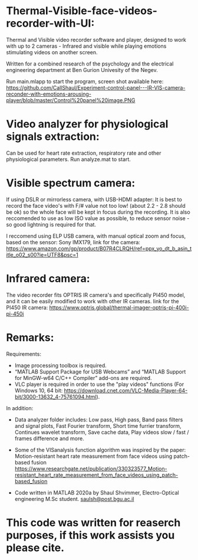 # Thermal-Visible-face-videos-recorder-with-UI: 
Thermal and Visible video recorder software and player, designed to work with up to 2 cameras - Infrared and visible while playing emotions stimulating videos on another screen.

Written for a combined research of the psychology and the electrical engineering department at Ben Gurion Univesity of the Negev.

Run main.mlapp to start the program, screen shot available here:
https://github.com/CallShaul/Experiment-control-panel---IR-VIS-camera-reconder-with-emotions-arousing-player/blob/master/Control%20panel%20image.PNG

# Video analyzer for physiological signals extraction:
Can be used for heart rate extraction, respiratory rate and other physiological parameters. 
Run analyze.mat to start.

# Visible spectrum camera:

If using DSLR or mirrorless camera, with USB-HDMI adapter: 
It is best to record the face video's with F/# value not too low! (about 2.2 - 2.8 should be ok) so the whole face will be kept in focus during the recording. It is also reccomended to use as low ISO value as possible, to reduce sensor noise - so good lightning is required for that.

I reccomend using ELP USB camera, with manual optical zoom and focus, based on the sensor: Sony IMX179, link for the camera:
https://www.amazon.com/gp/product/B07R4CLRQH/ref=ppx_yo_dt_b_asin_title_o02_s00?ie=UTF8&psc=1

# Infrared camera:
The video recorder fits OPTRIS IR camera's and specifically PI450 model, and it can be easily modified to work with other IR cameras.
link for the PI450 IR camera: https://www.optris.global/thermal-imager-optris-pi-400i-pi-450i

# Remarks:

Requirements:

- Image processing toolbox is required.
- “MATLAB Support Package for USB Webcams” and “MATLAB Support for MinGW-w64 C/C++ Compiler” add-ons are required.
- VLC player is required in order to use the "play videos" functions (For Windows 10, 64 bit: https://download.cnet.com/VLC-Media-Player-64-bit/3000-13632_4-75761094.html).

In addition:

- Data analyzer folder includes: Low pass, High pass, Band pass filters and signal plots, Fast Fourier transform, Short time furrier transform, Continues wavelet transform, Save cache data, Play videos slow / fast / frames difference and more.
- Some of the VISanalysis function algorithm was inspired by the paper: Motion-resistant heart rate measurement from face videos using patch-based fusion
https://www.researchgate.net/publication/330323577_Motion-resistant_heart_rate_measurement_from_face_videos_using_patch-based_fusion

- Code written in MATLAB 2020a by Shaul Shvimmer, Electro-Optical engineering M.Sc student. saulsh@post.bgu.ac.il
# This code was written for reaserch purposes, if this work assists you please cite.
